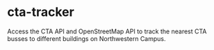 # cta-tracker
Access the CTA API and OpenStreetMap API to track the nearest CTA busses to different buildings on Northwestern Campus.
